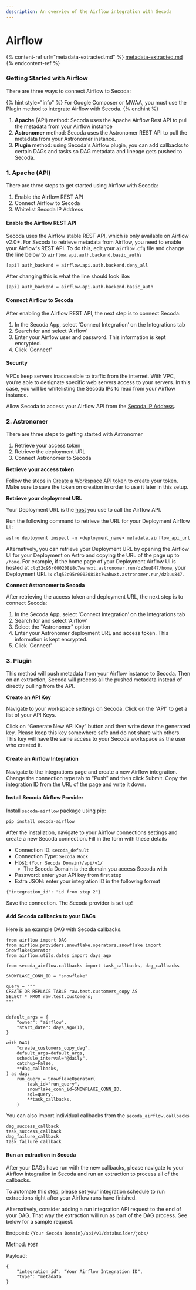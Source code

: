```yaml
---
description: An overview of the Airflow integration with Secoda
---
```


# Airflow

{% content-ref url="metadata-extracted.md" %}
[metadata-extracted.md](metadata-extracted.md)
{% endcontent-ref %}



### **Getting Started with Airflow** <a href="#h_3a4bfd6458" id="h_3a4bfd6458"></a>

There are three ways to connect Airflow to Secoda:

{% hint style="info" %}
For Google Composer or MWAA, you must use the Plugin method to integrate Airflow with Secoda.
{% endhint %}

1. **Apache** (API) method: Secoda uses the Apache Airflow Rest API to pull the metadata from your Airflow instance
2. **Astronomer** method: Secoda uses the Astronomer REST API to pull the metadata from your Astronomer instance.
3. **Plugin** method: using Secoda's Airflow plugin, you can add callbacks to certain DAGs and tasks so DAG metadata and lineage gets pushed to Secoda.

### 1. Apache (API)

There are three steps to get started using Airflow with Secoda:

1. Enable the Airflow REST API
2. Connect Airflow to Secoda
3. Whitelist Secoda IP Address

#### **Enable the Airflow REST API** <a href="#h_5679925c3a" id="h_5679925c3a"></a>

Secoda uses the Airflow stable REST API, which is only available on Airflow v2.0+. For Secoda to retrieve metadata from Airflow, you need to enable your Airflow's REST API. To do this, edit your `airflow.cfg` file and change the line below to `airflow.api.auth.backend.basic_auth`\\

```
[api] auth_backend = airflow.api.auth.backend.deny_all
```

After changing this is what the line should look like:

```
[api] auth_backend = airflow.api.auth.backend.basic_auth
```

#### **Connect Airflow to Secoda** <a href="#h_2cd5acf282" id="h_2cd5acf282"></a>

After enabling the Airflow REST API, the next step is to connect Secoda:

1. In the Secoda App, select ‘Connect Integration’ on the Integrations tab
2. Search for and select ‘Airflow’
3. Enter your Airflow user and password. This information is kept encrypted.
4. Click 'Connect'

#### Security <a href="#h_4e3c0bcf41" id="h_4e3c0bcf41"></a>

VPCs keep servers inaccessible to traffic from the internet. With VPC, you’re able to designate specific web servers access to your servers. In this case, you will be whitelisting the Secoda IPs to read from your Airflow instance.

Allow Secoda to access your Airflow API from the [Secoda IP Address](../../../faq.md#what-are-the-ip-addresses-for-secoda).

### 2. Astronomer

There are three steps to getting started with Astronomer

1. Retrieve your access token
2. Retrieve the deployment URL
3. Connect Astronomer to Secoda

**Retrieve your access token**

Follow the steps in [Create a Workspace API token](https://www.astronomer.io/docs/astro/workspace-api-tokens#create-a-workspace-api-token) to create your token. Make sure to save the token on creation in order to use it later in this setup.

**Retrieve your deployment URL**

Your Deployment URL is the [host](https://swagger.io/docs/specification/2-0/api-host-and-base-path/) you use to call the Airflow API.

Run the following command to retrieve the URL for your Deployment Airflow UI:

```
astro deployment inspect -n <deployment_name> metadata.airflow_api_url
```

Alternatively, you can retrieve your Deployment URL by opening the Airflow UI for your Deployment on Astro and copying the URL of the page up to `/home`. For example, if the home page of your Deployment Airflow UI is hosted at `clq52c95r000208i8c7wahwxt.astronomer.run/dz3uu847/home`, your Deployment URL is `clq52c95r000208i8c7wahwxt.astronomer.run/dz3uu847`.

**Connect Astronomer to Secoda**

After retrieving the access token and deployment URL, the next step is to connect Secoda:

1. In the Secoda App, select ‘Connect Integration’ on the Integrations tab
2. Search for and select ‘Airflow’
3. Select the "Astronomer" option
4. Enter your Astronomer deployment URL and access token. This information is kept encrypted.
5. Click 'Connect'

### 3. Plugin

This method will push metadata from your Airflow instance to Secoda. Then on an extraction, Secoda will process all the pushed metadata instead of directly pulling from the API.

**Create an API Key**

Navigate to your workspace settings on Secoda. Click on the “API” to get a list of your API Keys.

Click on “Generate New API Key” button and then write down the generated key. Please keep this key somewhere safe and do not share with others. This key will have the same access to your Secoda workspace as the user who created it.

#### Create an Airflow Integration

Navigate to the integrations page and create a new Airflow integration. Change the connection type tab to "Push" and then click Submit. Copy the integration ID from the URL of the page and write it down.

#### Install Secoda Airflow Provider

Install `secoda-airflow` package using pip:

```
pip install secoda-airflow
```

After the installation, navigate to your Airflow connections settings and create a new Secoda connection. Fill in the form with these details

* Connection ID: `secoda_default`
* Connection Type: `Secoda Hook`
* Host: `{Your Secoda Domain}/api/v1/`
  * The Secoda Domain is the domain you access Secoda with
* Password:  enter your API key from first step&#x20;
* Extra JSON: enter your integration ID in the following format

```
{"integration_id": "id from step 2"}
```

Save the connection. The Secoda provider is set up!

#### Add Secoda callbacks to your DAGs

Here is an example DAG with Secoda callbacks.&#x20;

```
from airflow import DAG
from airflow.providers.snowflake.operators.snowflake import SnowflakeOperator
from airflow.utils.dates import days_ago

from secoda_airflow.callbacks import task_callbacks, dag_callbacks

SNOWFLAKE_CONN_ID = "snowflake"

query = """
CREATE OR REPLACE TABLE raw.test.customers_copy AS
SELECT * FROM raw.test.customers;
"""


default_args = {
    "owner": "airflow",
    "start_date": days_ago(1),
}

with DAG(
    "create_customers_copy_dag",
    default_args=default_args,
    schedule_interval="@daily",
    catchup=False,
    **dag_callbacks,
) as dag:
    run_query = SnowflakeOperator(
        task_id="run_query",
        snowflake_conn_id=SNOWFLAKE_CONN_ID,
        sql=query,
        **task_callbacks,
    )
```

You can also import individual callbacks from the `secoda_airflow.callbacks`

```
dag_success_callback
task_success_callback
dag_failure_callback
task_failure_callback
```

#### Run an extraction in Secoda

After your DAGs have run with the new callbacks, please navigate to your Airflow integration in Secoda and run an extraction to process all of the callbacks.&#x20;

To automate this step, please set your integration schedule to run extractions right after your Airflow runs have finished.

Alternatively, consider adding a run integration API request to the end of your DAG. That way the extraction will run as part of the DAG process. See below for a sample request.&#x20;

Endpoint: `{Your Secoda Domain}/api/v1/databuilder/jobs/`

Method: `POST`

Payload:

```
{
    "integration_id": "Your Airflow Integration ID",
    "type": "metadata
}
```

